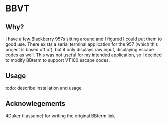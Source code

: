 BBVT
========

Why?
--------
I have a few Blackberry 957s sitting around and I figured I could put them to good use.  There exists a serial terminal application for the 957 (which this project is based off of), but it only displays raw input, displaying escape codes as well.  This was not useful for my intended application, so I decided to modify BBterm to support VT100 escape codes.

Usage
---------
todo: describe installation and usage

Acknowlegements
-------------------
4Duker (I assume) for writing the original BBterm <a href="http://4duker.ru/BB/Downloads/BB_FILES.html">link</a><br>
